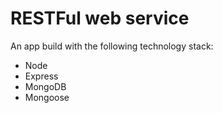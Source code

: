 # RESTFul web service

An app build with the following technology stack:
+ Node
+ Express
+ MongoDB
+ Mongoose
